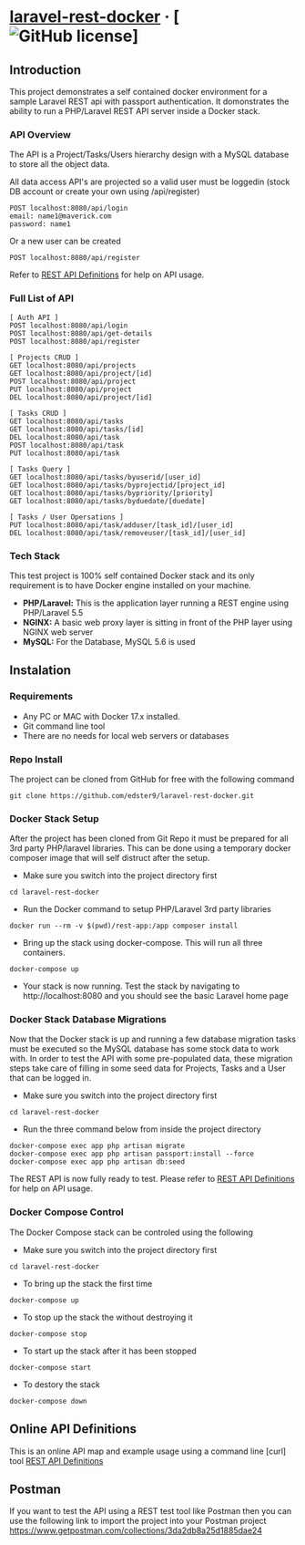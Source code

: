 # [laravel-rest-docker](https://documenter.getpostman.com/view/762427/maverick/7TGjEcp#intro) &middot; [![GitHub license](https://img.shields.io/badge/license-MIT-blue.svg)]

## Introduction
This project demonstrates a self contained docker environment for a sample Laravel REST api with passport authentication. It domonstrates the ability to run a PHP/Laravel REST API server inside a Docker stack.

### API Overview 
The API is a Project/Tasks/Users hierarchy design with a MySQL database to store all the object data.

All data access API's are projected so a valid user must be loggedin (stock DB account or create your own using /api/register)
```
POST localhost:8080/api/login
email: name1@maverick.com
password: name1
```

Or a new user can be created
```
POST localhost:8080/api/register 
```

Refer to [REST API Definitions](https://documenter.getpostman.com/view/762427/maverick/7TGjEcp#intro) for help on API usage.

### Full List of API
```
[ Auth API ]
POST localhost:8080/api/login
POST localhost:8080/api/get-details
POST localhost:8080/api/register

[ Projects CRUD ]
GET localhost:8080/api/projects
GET localhost:8080/api/project/[id]
POST localhost:8080/api/project
PUT localhost:8080/api/project
DEL localhost:8080/api/project/[id]

[ Tasks CRUD ]
GET localhost:8080/api/tasks
GET localhost:8080/api/tasks/[id]
DEL localhost:8080/api/task
POST localhost:8080/api/task
PUT localhost:8080/api/task

[ Tasks Query ]
GET localhost:8080/api/tasks/byuserid/[user_id]
GET localhost:8080/api/tasks/byprojectid/[project_id]
GET localhost:8080/api/tasks/bypriority/[priority]
GET localhost:8080/api/tasks/byduedate/[duedate]

[ Tasks / User Opersations ]
PUT localhost:8080/api/task/adduser/[task_id]/[user_id]
DEL localhost:8080/api/task/removeuser/[task_id]/[user_id]
```

### Tech Stack
This test project is 100% self contained Docker stack and its only requirement is to have Docker engine installed on your machine.

* **PHP/Laravel:** This is the application layer running a REST engine using PHP/Laravel 5.5
* **NGINX:** A basic web proxy layer is sitting in front of the PHP layer using NGINX web server
* **MySQL:** For the Database, MySQL 5.6 is used

## Instalation

### Requirements
- Any PC or MAC with Docker 17.x installed. 
- Git command line tool
- There are no needs for local web servers or databases

### Repo Install
The project can be cloned from GitHub for free with the following command
```
git clone https://github.com/edster9/laravel-rest-docker.git
```

### Docker Stack Setup
After the project has been cloned from Git Repo it must be prepared for all 3rd party PHP/laravel libraries. This can be done using a temporary docker composer image that will self distruct after the setup.

- Make sure you switch into the project directory first
```
cd laravel-rest-docker
```

- Run the Docker command to setup PHP/Laravel 3rd party libraries
```
docker run --rm -v $(pwd)/rest-app:/app composer install
```

- Bring up the stack using docker-compose. This will run all three containers.
```
docker-compose up
```

-  Your stack is now running. Test the stack by navigating to http://localhost:8080 and you should see the basic Laravel home page

### Docker Stack Database Migrations
Now that the Docker stack is up and running a few database migration tasks must be executed so the MySQL database has some stock data to work with. In order to test the API with some pre-populated data, these migration steps take care of filling in some seed data for Projects, Tasks and a User that can be logged in.

- Make sure you switch into the project directory first
```
cd laravel-rest-docker
```

- Run the three command below from inside the project directory
```
docker-compose exec app php artisan migrate
docker-compose exec app php artisan passport:install --force
docker-compose exec app php artisan db:seed
```

The REST API is now fully ready to test. Please refer to [REST API Definitions](https://documenter.getpostman.com/view/762427/maverick/7TGjEcp#intro) for help on API usage.

### Docker Compose Control
The Docker Compose stack can be controled using the following

- Make sure you switch into the project directory first
```
cd laravel-rest-docker
```

- To bring up the stack the first time
```
docker-compose up 
```
- To stop up the stack the without destroying it
```
docker-compose stop
```
- To start up the stack after it has been stopped
```
docker-compose start
```
- To destory the stack
```
docker-compose down
```

## Online API Definitions
This is an online API map and example usage using a command line [curl] tool
[REST API Definitions](https://documenter.getpostman.com/view/762427/maverick/7TGjEcp#intro)


## Postman
If you want to test the API using a REST test tool like Postman then you can use the following link to import the project into your Postman project
https://www.getpostman.com/collections/3da2db8a25d1885dae24

